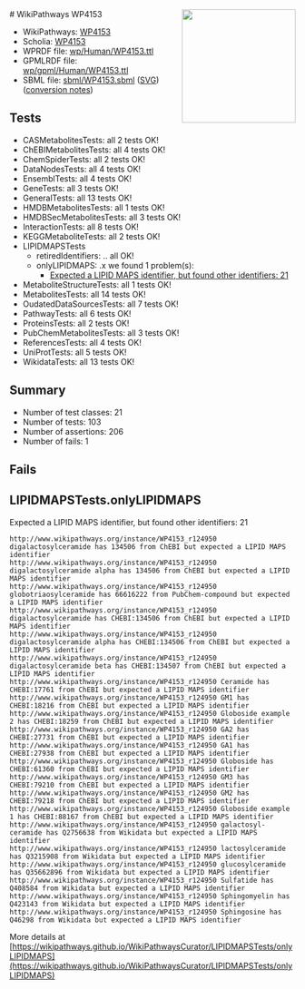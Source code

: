 <img style="float: right; width: 200px" src="../logo.png" />
# WikiPathways WP4153

* WikiPathways: [WP4153](https://identifiers.org/wikipathways:WP4153)
* Scholia: [WP4153](https://scholia.toolforge.org/wikipathways/WP4153)
* WPRDF file: [wp/Human/WP4153.ttl](../wp/Human/WP4153.ttl)
* GPMLRDF file: [wp/gpml/Human/WP4153.ttl](../wp/gpml/Human/WP4153.ttl)
* SBML file: [sbml/WP4153.sbml](../sbml/WP4153.sbml) ([SVG](../sbml/WP4153.svg)) ([conversion notes](../sbml/WP4153.txt))

## Tests
* CASMetabolitesTests: all 2 tests OK!
* ChEBIMetabolitesTests: all 4 tests OK!
* ChemSpiderTests: all 2 tests OK!
* DataNodesTests: all 4 tests OK!
* EnsemblTests: all 4 tests OK!
* GeneTests: all 3 tests OK!
* GeneralTests: all 13 tests OK!
* HMDBMetabolitesTests: all 1 tests OK!
* HMDBSecMetabolitesTests: all 3 tests OK!
* InteractionTests: all 8 tests OK!
* KEGGMetaboliteTests: all 2 tests OK!
* LIPIDMAPSTests
    * retiredIdentifiers: .. all OK!
    * onlyLIPIDMAPS: .x we found 1 problem(s):
        * [Expected a LIPID MAPS identifier, but found other identifiers: 21](#d0bfb698)
* MetaboliteStructureTests: all 1 tests OK!
* MetabolitesTests: all 14 tests OK!
* OudatedDataSourcesTests: all 7 tests OK!
* PathwayTests: all 6 tests OK!
* ProteinsTests: all 2 tests OK!
* PubChemMetabolitesTests: all 3 tests OK!
* ReferencesTests: all 4 tests OK!
* UniProtTests: all 5 tests OK!
* WikidataTests: all 13 tests OK!


## Summary

* Number of test classes: 21
* Number of tests: 103
* Number of assertions: 206
* Number of fails: 1

## Fails

<a name="d0bfb698" />

## LIPIDMAPSTests.onlyLIPIDMAPS

Expected a LIPID MAPS identifier, but found other identifiers: 21
```
http://www.wikipathways.org/instance/WP4153_r124950 digalactosylceramide has 134506 from ChEBI but expected a LIPID MAPS identifier
http://www.wikipathways.org/instance/WP4153_r124950 digalactosylceramide alpha has 134506 from ChEBI but expected a LIPID MAPS identifier
http://www.wikipathways.org/instance/WP4153_r124950 globotriaosylceramide has 66616222 from PubChem-compound but expected a LIPID MAPS identifier
http://www.wikipathways.org/instance/WP4153_r124950 digalactosylceramide has CHEBI:134506 from ChEBI but expected a LIPID MAPS identifier
http://www.wikipathways.org/instance/WP4153_r124950 digalactosylceramide alpha has CHEBI:134506 from ChEBI but expected a LIPID MAPS identifier
http://www.wikipathways.org/instance/WP4153_r124950 digalactosylceramide beta has CHEBI:134507 from ChEBI but expected a LIPID MAPS identifier
http://www.wikipathways.org/instance/WP4153_r124950 Ceramide has CHEBI:17761 from ChEBI but expected a LIPID MAPS identifier
http://www.wikipathways.org/instance/WP4153_r124950 GM1 has CHEBI:18216 from ChEBI but expected a LIPID MAPS identifier
http://www.wikipathways.org/instance/WP4153_r124950 Globoside example 2 has CHEBI:18259 from ChEBI but expected a LIPID MAPS identifier
http://www.wikipathways.org/instance/WP4153_r124950 GA2 has CHEBI:27731 from ChEBI but expected a LIPID MAPS identifier
http://www.wikipathways.org/instance/WP4153_r124950 GA1 has CHEBI:27938 from ChEBI but expected a LIPID MAPS identifier
http://www.wikipathways.org/instance/WP4153_r124950 Globoside has CHEBI:61360 from ChEBI but expected a LIPID MAPS identifier
http://www.wikipathways.org/instance/WP4153_r124950 GM3 has CHEBI:79210 from ChEBI but expected a LIPID MAPS identifier
http://www.wikipathways.org/instance/WP4153_r124950 GM2 has CHEBI:79218 from ChEBI but expected a LIPID MAPS identifier
http://www.wikipathways.org/instance/WP4153_r124950 Globoside example 1 has CHEBI:88167 from ChEBI but expected a LIPID MAPS identifier
http://www.wikipathways.org/instance/WP4153_r124950 galactosyl-ceramide has Q2756638 from Wikidata but expected a LIPID MAPS identifier
http://www.wikipathways.org/instance/WP4153_r124950 lactosylceramide has Q3215908 from Wikidata but expected a LIPID MAPS identifier
http://www.wikipathways.org/instance/WP4153_r124950 glucosylceramide has Q35662896 from Wikidata but expected a LIPID MAPS identifier
http://www.wikipathways.org/instance/WP4153_r124950 Sulfatide has Q408584 from Wikidata but expected a LIPID MAPS identifier
http://www.wikipathways.org/instance/WP4153_r124950 Sphingomyelin has Q423143 from Wikidata but expected a LIPID MAPS identifier
http://www.wikipathways.org/instance/WP4153_r124950 Sphingosine has Q46298 from Wikidata but expected a LIPID MAPS identifier
```

More details at [https://wikipathways.github.io/WikiPathwaysCurator/LIPIDMAPSTests/onlyLIPIDMAPS](https://wikipathways.github.io/WikiPathwaysCurator/LIPIDMAPSTests/onlyLIPIDMAPS)

